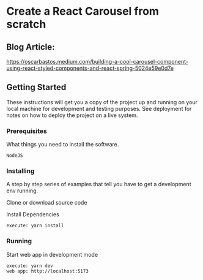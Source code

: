 # Create a React Carousel from scratch

## Blog Article:

https://oscarbastos.medium.com/building-a-cool-carousel-component-using-react-styled-components-and-react-spring-5024e59e0d7e

## Getting Started

These instructions will get you a copy of the project up and running on your local machine for development and testing purposes. See deployment for notes on how to deploy the project on a live system.

### Prerequisites

What things you need to install the software.

```
NodeJS
```

### Installing

A step by step series of examples that tell you have to get a development env running.

Clone or download source code

Install Dependencies

```
execute: yarn install
```

### Running

Start web app in development mode

```
execute: yarn dev
web app: http://localhost:5173
```
